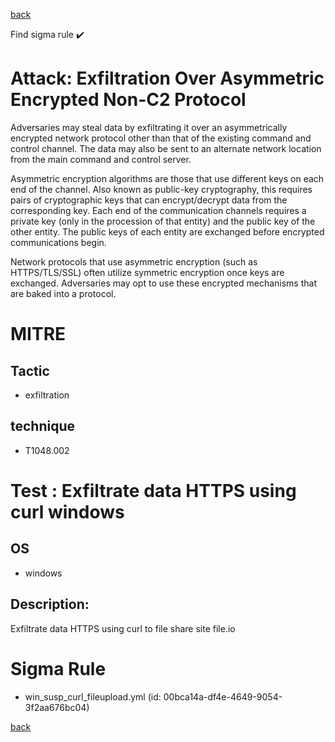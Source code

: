 
[back](../index.md)

Find sigma rule :heavy_check_mark: 

# Attack: Exfiltration Over Asymmetric Encrypted Non-C2 Protocol 

Adversaries may steal data by exfiltrating it over an asymmetrically encrypted network protocol other than that of the existing command and control channel. The data may also be sent to an alternate network location from the main command and control server. 

Asymmetric encryption algorithms are those that use different keys on each end of the channel. Also known as public-key cryptography, this requires pairs of cryptographic keys that can encrypt/decrypt data from the corresponding key. Each end of the communication channels requires a private key (only in the procession of that entity) and the public key of the other entity. The public keys of each entity are exchanged before encrypted communications begin. 

Network protocols that use asymmetric encryption (such as HTTPS/TLS/SSL) often utilize symmetric encryption once keys are exchanged. Adversaries may opt to use these encrypted mechanisms that are baked into a protocol. 

# MITRE
## Tactic
  - exfiltration


## technique
  - T1048.002


# Test : Exfiltrate data HTTPS using curl windows
## OS
  - windows


## Description:
Exfiltrate data HTTPS using curl to file share site file.io


# Sigma Rule
 - win_susp_curl_fileupload.yml (id: 00bca14a-df4e-4649-9054-3f2aa676bc04)



[back](../index.md)
